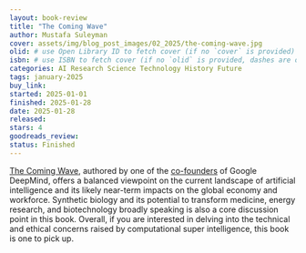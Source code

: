 ```yaml
---
layout: book-review
title: "The Coming Wave"
author: Mustafa Suleyman
cover: assets/img/blog_post_images/02_2025/the-coming-wave.jpg
olid: # use Open Library ID to fetch cover (if no `cover` is provided)
isbn: # use ISBN to fetch cover (if no `olid` is provided, dashes are optional)
categories: AI Research Science Technology History Future
tags: january-2025
buy_link:
started: 2025-01-01
finished: 2025-01-28
date: 2025-01-28
released: 
stars: 4
goodreads_review: 
status: Finished
---
```


[The Coming Wave](https://the-coming-wave.com/), authored by one of the [co-founders](https://en.wikipedia.org/wiki/Mustafa_Suleyman) of Google DeepMind, offers a balanced viewpoint on the current landscape of artificial intelligence and its likely near-term impacts on the global economy and workforce. Synthetic biology and its potential to transform medicine, energy research, and biotechnology broadly speaking is also a core discussion point in this book. Overall, if you are interested in delving into the technical and ethical concerns raised by computational super intelligence, this book is one to pick up.